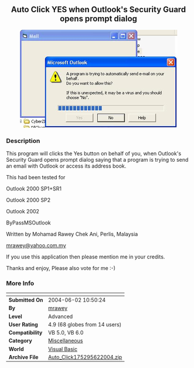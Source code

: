 ﻿<div align="center">

## Auto Click YES when Outlook's Security Guard opens prompt dialog

<img src="PIC200462211654927.JPG">
</div>

### Description

This program will clicks the Yes button on behalf of you, when Outlook's Security Guard opens prompt dialog saying that a program is trying to send an email with Outlook or access its address book.

This had been tested for

Outlook 2000 SP1+SR1

Outlook 2000 SP2

Outlook 2002

ByPassMSOutlook

Written by Mohamad Rawey Chek Ani, Perlis, Malaysia

mrawey@yahoo.com.my

If you use this application then please mention me in your credits.

Thanks and enjoy, Please also vote for me :-)
 
### More Info
 


<span>             |<span>
---                |---
**Submitted On**   |2004-06-02 10:50:24
**By**             |[mrawey](https://github.com/Planet-Source-Code/PSCIndex/blob/master/ByAuthor/mrawey.md)
**Level**          |Advanced
**User Rating**    |4.9 (68 globes from 14 users)
**Compatibility**  |VB 5\.0, VB 6\.0
**Category**       |[Miscellaneous](https://github.com/Planet-Source-Code/PSCIndex/blob/master/ByCategory/miscellaneous__1-1.md)
**World**          |[Visual Basic](https://github.com/Planet-Source-Code/PSCIndex/blob/master/ByWorld/visual-basic.md)
**Archive File**   |[Auto\_Click175295622004\.zip](https://github.com/Planet-Source-Code/mrawey-auto-click-yes-when-outlook-s-security-guard-opens-prompt-dialog__1-54150/archive/master.zip)








